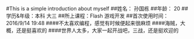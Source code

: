 #This is a simple introduction about myself
##姓名： 孙国栋
##年龄： 20
##学历&年级：本科 大三
##所上课程：Flash 游戏开发
##首次使用时间：2016/9/14 19:48
####不太喜欢编程，感觉有时候便起来很麻烦
####海贼，大概，还是挺喜欢的
####世界人太多，大家一起开战吧，三战，还是挺欢迎的
